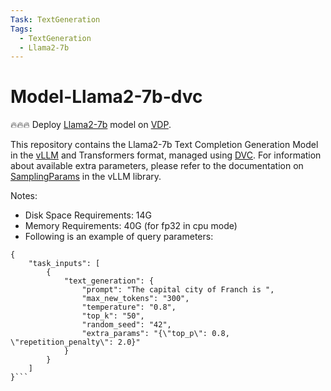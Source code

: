 ```yaml
---
Task: TextGeneration
Tags:
  - TextGeneration
  - Llama2-7b
---
```


# Model-Llama2-7b-dvc

🔥🔥🔥 Deploy [Llama2-7b](https://huggingface.co/meta-llama/Llama-2-7b) model on [VDP](https://github.com/instill-ai/vdp).

This repository contains the Llama2-7b Text Completion Generation Model in the [vLLM](https://github.com/vllm-project/vllm) and Transformers format, managed using [DVC](https://dvc.org/). For information about available extra parameters, please refer to the documentation on [SamplingParams](https://github.com/vllm-project/vllm/blob/v0.2.0/vllm/sampling_params.py) in the vLLM library.

Notes:

- Disk Space Requirements: 14G
- Memory Requirements: 40G (for fp32 in cpu mode)
- Following is an example of query parameters:

```
{
    "task_inputs": [
        {
            "text_generation": {
                "prompt": "The capital city of Franch is ",
                "max_new_tokens": "300",
                "temperature": "0.8",
                "top_k": "50",
                "random_seed": "42",
                "extra_params": "{\"top_p\": 0.8, \"repetition_penalty\": 2.0}"
            }
        }
    ]
}```
